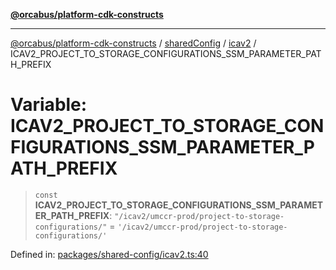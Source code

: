 [**@orcabus/platform-cdk-constructs**](../../../../../../README.md)

***

[@orcabus/platform-cdk-constructs](../../../../../../README.md) / [sharedConfig](../../../README.md) / [icav2](../README.md) / ICAV2\_PROJECT\_TO\_STORAGE\_CONFIGURATIONS\_SSM\_PARAMETER\_PATH\_PREFIX

# Variable: ICAV2\_PROJECT\_TO\_STORAGE\_CONFIGURATIONS\_SSM\_PARAMETER\_PATH\_PREFIX

> `const` **ICAV2\_PROJECT\_TO\_STORAGE\_CONFIGURATIONS\_SSM\_PARAMETER\_PATH\_PREFIX**: `"/icav2/umccr-prod/project-to-storage-configurations/"` = `'/icav2/umccr-prod/project-to-storage-configurations/'`

Defined in: [packages/shared-config/icav2.ts:40](https://github.com/OrcaBus/platform-cdk-constructs/blob/main/packages/shared-config/icav2.ts#L40)

